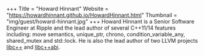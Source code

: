 +++
Title = "Howard Hinnant"
Website = "https://howardhinnant.github.io/HowardHinnant.html"
Thumbnail = "img/guest/howard-hinnant.jpg"
+++
Howard Hinnant is a Senior Software Engineer at Ripple and the lead author of several C++11/14 features including: move semantics, unique_ptr, chrono, condition_variable_any, shared_mutex and std::lock. He is also the lead author of two LLVM projects [libc++](http://libcxx.llvm.org) and [libc++abi](http://libcxxabi.llvm.org).